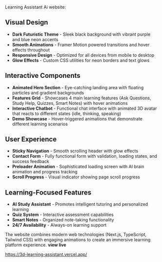   Learning Assistant Ai website:

## **Visual Design**

- **Dark Futuristic Theme** - Sleek black background with vibrant purple and blue neon accents
- **Smooth Animations** - Framer Motion powered transitions and hover effects throughout
- **Responsive Design** - Optimized for all devices from mobile to desktop
- **Glow Effects** - Custom CSS utilities for neon borders and text glows


## **Interactive Components**

- **Animated Hero Section** - Eye-catching landing area with floating particles and gradient backgrounds
- **Features Grid** - Showcases 4 main learning features (Ask Questions, Study Help, Quizzes, Smart Notes) with hover animations
- **Interactive Chatbot** - Functional chat interface with animated 3D avatar that reacts to different states (idle, thinking, speaking)
- **Demo Showcase** - Hover-triggered animations that demonstrate different learning scenarios


## **User Experience**

- **Sticky Navigation** - Smooth scrolling header with glow effects
- **Contact Form** - Fully functional form with validation, loading states, and success feedback
- **Preloader Animation** - Sophisticated loading screen with AI brain animation and progress tracking
- **Scroll Progress** - Visual indicator showing page scroll progress


## **Learning-Focused Features**

- **AI Study Assistant** - Promotes intelligent tutoring and personalized learning
- **Quiz System** - Interactive assessment capabilities
- **Smart Notes** - Organized note-taking functionality
- **24/7 Availability** - Always-on learning support


The website combines modern web technologies (Next.js, TypeScript, Tailwind CSS) with engaging animations to create an immersive learning platform experience.
**view live**

https://3d-learning-assistant.vercel.app/
